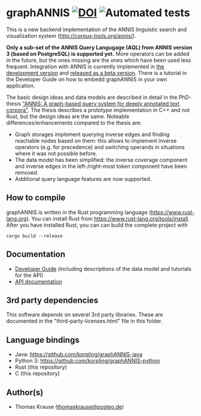 # graphANNIS [![DOI](https://zenodo.org/badge/DOI/10.5281/zenodo.2598164.svg)](https://doi.org/10.5281/zenodo.2598164) ![Automated tests](https://github.com/korpling/graphANNIS/workflows/Automated%20tests/badge.svg)

This is a new backend implementation of the ANNIS linguistic search and visualization system (http://corpus-tools.org/annis/).

**Only a sub-set of the ANNIS Query Langugage (AQL) from ANNIS version 3 (based on PostgreSQL) is supported yet.**
More operators can be added in the future, but the ones missing are the ones which have been used less frequent.
Integration with ANNIS is currently implemented in [the development version](https://github.com/korpling/ANNIS/tree/develop) and [released as a beta version](http://corpus-tools.org/annis/download.html).
There is a tutorial in the Developer Guide on how to embedd graphANNIS in your own application.

The basic design ideas and data models are described in detail in the PhD-thesis ["ANNIS: A graph-based query system for deeply annotated text corpora"](https://doi.org/10.18452/19659). The thesis describes a prototype implementation in C++ and not Rust, but the design ideas are the same.
Noteable differences/enhancements compared to the thesis are:

- Graph storages implement querying inverse edges and finding reachable nodes based on them: this allows to implement inverse operators (e.g. for precedence) and switching operands in situations where it was not possible before.
- The data model has been simplified: the inverse coverage component and inverse edges in the left-/right-most token component have been removed.
- Additional query language features are now supported.

## How to compile

graphANNIS is written in the Rust programming language (https://www.rust-lang.org).
You can install Rust from https://www.rust-lang.org/tools/install.
After you have installed Rust, you can can build the complete project with

```
cargo build --release
```

## Documentation

- [Developer Guide](https://korpling.github.io/graphANNIS/docs/v1.0/) (including descriptions of the data model and tutorials for the API)
- [API documentation](https://docs.rs/graphannis/)

## 3rd party dependencies

This software depends on several 3rd party libraries. These are documented in the "third-party-licenses.html" file in this folder.

## Language bindings

- Java: https://github.com/korpling/graphANNIS-java
- Python 3: https://github.com/korpling/graphANNIS-python
- Rust (this repository)
- C (this repository)

## Author(s)

- Thomas Krause (thomaskrause@posteo.de)
